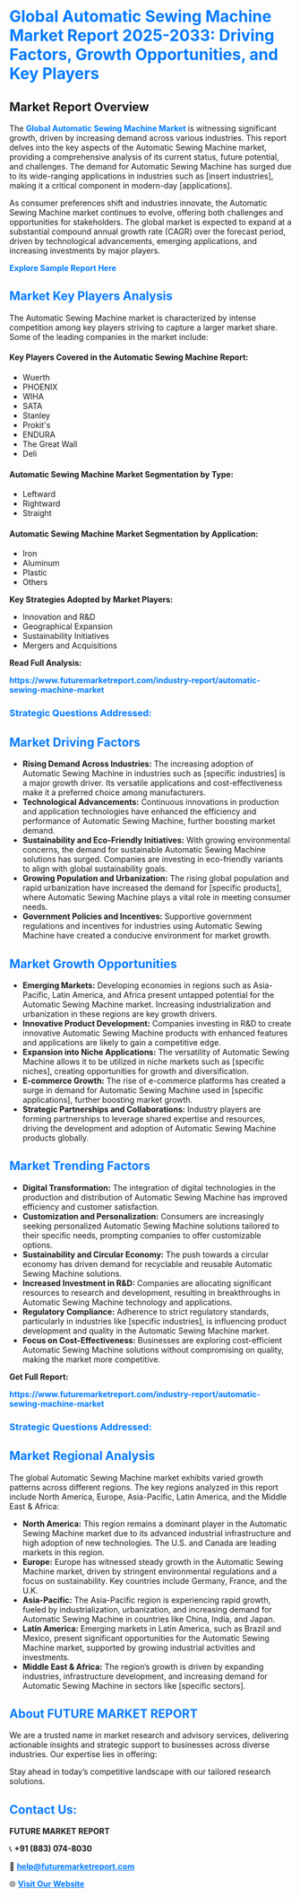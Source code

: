 <h1 style="color: #007BFF;">Global Automatic Sewing Machine Market Report 2025-2033: Driving Factors, Growth Opportunities, and Key Players</h1>

<section id="overview">
<h2>Market Report Overview</h2>
<p>The <a href="https://www.futuremarketreport.com/industry-report/automatic-sewing-machine-market" style="color: #007BFF; text-decoration: none;"><strong>Global Automatic Sewing Machine Market</strong></a> is witnessing significant growth, driven by increasing demand across various industries. This report delves into the key aspects of the Automatic Sewing Machine market, providing a comprehensive analysis of its current status, future potential, and challenges. The demand for Automatic Sewing Machine has surged due to its wide-ranging applications in industries such as [insert industries], making it a critical component in modern-day [applications].</p>
<p>As consumer preferences shift and industries innovate, the Automatic Sewing Machine market continues to evolve, offering both challenges and opportunities for stakeholders. The global market is expected to expand at a substantial compound annual growth rate (CAGR) over the forecast period, driven by technological advancements, emerging applications, and increasing investments by major players.</p>
</section>

<section id="overview">
<p><a href="https://www.futuremarketreport.com/request-sample/reportId=36908" style="color: #007BFF; text-decoration: none;"><strong>Explore Sample Report Here</strong></a></p>
</section>

<section id="key-players">
<h2 style="color: #007BFF;">Market Key Players Analysis</h2>
<p>The Automatic Sewing Machine market is characterized by intense competition among key players striving to capture a larger market share. Some of the leading companies in the market include:</p>
<h4>Key Players Covered in the Automatic Sewing Machine Report:</h4>
<ul><li>Wuerth</li><li>PHOENIX</li><li>WIHA</li><li>SATA</li><li>Stanley</li><li>Prokit&#039;s</li><li>ENDURA</li><li>The Great Wall</li><li>Deli</li></ul>
<h4>Automatic Sewing Machine Market Segmentation by Type:</h4>
<ul><li>Leftward</li><li>Rightward</li><li>Straight</li></ul>

<h4>Automatic Sewing Machine Market Segmentation by Application:</h4>
<ul><li>Iron</li><li>Aluminum</li><li>Plastic</li><li>Others</li></ul>
<p><strong>Key Strategies Adopted by Market Players:</strong></p>
<ul>
<li>Innovation and R&D</li>
<li>Geographical Expansion</li>
<li>Sustainability Initiatives</li>
<li>Mergers and Acquisitions</li>
</ul>
</section>

<section>
<p><strong>Read Full Analysis: </strong></p><a href="https://www.futuremarketreport.com/industry-report/automatic-sewing-machine-market" style="color: #007BFF; text-decoration: none;"><strong>https://www.futuremarketreport.com/industry-report/automatic-sewing-machine-market</strong></a>
<h3 style="color: #007BFF;">Strategic Questions Addressed:</h3>
</section>

<section id="driving-factors">
<h2 style="color: #007BFF;">Market Driving Factors</h2>
<ul>
<li><strong>Rising Demand Across Industries:</strong> The increasing adoption of Automatic Sewing Machine in industries such as [specific industries] is a major growth driver. Its versatile applications and cost-effectiveness make it a preferred choice among manufacturers.</li>
<li><strong>Technological Advancements:</strong> Continuous innovations in production and application technologies have enhanced the efficiency and performance of Automatic Sewing Machine, further boosting market demand.</li>
<li><strong>Sustainability and Eco-Friendly Initiatives:</strong> With growing environmental concerns, the demand for sustainable Automatic Sewing Machine solutions has surged. Companies are investing in eco-friendly variants to align with global sustainability goals.</li>
<li><strong>Growing Population and Urbanization:</strong> The rising global population and rapid urbanization have increased the demand for [specific products], where Automatic Sewing Machine plays a vital role in meeting consumer needs.</li>
<li><strong>Government Policies and Incentives:</strong> Supportive government regulations and incentives for industries using Automatic Sewing Machine have created a conducive environment for market growth.</li>
</ul>
</section>

<section id="growth-opportunities">
<h2 style="color: #007BFF;">Market Growth Opportunities</h2>
<ul>
<li><strong>Emerging Markets:</strong> Developing economies in regions such as Asia-Pacific, Latin America, and Africa present untapped potential for the Automatic Sewing Machine market. Increasing industrialization and urbanization in these regions are key growth drivers.</li>
<li><strong>Innovative Product Development:</strong> Companies investing in R&D to create innovative Automatic Sewing Machine products with enhanced features and applications are likely to gain a competitive edge.</li>
<li><strong>Expansion into Niche Applications:</strong> The versatility of Automatic Sewing Machine allows it to be utilized in niche markets such as [specific niches], creating opportunities for growth and diversification.</li>
<li><strong>E-commerce Growth:</strong> The rise of e-commerce platforms has created a surge in demand for Automatic Sewing Machine used in [specific applications], further boosting market growth.</li>
<li><strong>Strategic Partnerships and Collaborations:</strong> Industry players are forming partnerships to leverage shared expertise and resources, driving the development and adoption of Automatic Sewing Machine products globally.</li>
</ul>
</section>

<section id="trending-factors">
<h2 style="color: #007BFF;">Market Trending Factors</h2>
<ul>
<li><strong>Digital Transformation:</strong> The integration of digital technologies in the production and distribution of Automatic Sewing Machine has improved efficiency and customer satisfaction.</li>
<li><strong>Customization and Personalization:</strong> Consumers are increasingly seeking personalized Automatic Sewing Machine solutions tailored to their specific needs, prompting companies to offer customizable options.</li>
<li><strong>Sustainability and Circular Economy:</strong> The push towards a circular economy has driven demand for recyclable and reusable Automatic Sewing Machine solutions.</li>
<li><strong>Increased Investment in R&D:</strong> Companies are allocating significant resources to research and development, resulting in breakthroughs in Automatic Sewing Machine technology and applications.</li>
<li><strong>Regulatory Compliance:</strong> Adherence to strict regulatory standards, particularly in industries like [specific industries], is influencing product development and quality in the Automatic Sewing Machine market.</li>
<li><strong>Focus on Cost-Effectiveness:</strong> Businesses are exploring cost-efficient Automatic Sewing Machine solutions without compromising on quality, making the market more competitive.</li>
</ul>
</section>

<section>
<p><strong>Get Full Report: </strong></p><a href="https://www.futuremarketreport.com/industry-report/automatic-sewing-machine-market" style="color: #007BFF; text-decoration: none;"><strong>https://www.futuremarketreport.com/industry-report/automatic-sewing-machine-market</strong></a>
<h3 style="color: #007BFF;">Strategic Questions Addressed:</h3>
</section>


<section id="regional-analysis">
<h2 style="color: #007BFF;">Market Regional Analysis</h2>
<p>The global Automatic Sewing Machine market exhibits varied growth patterns across different regions. The key regions analyzed in this report include North America, Europe, Asia-Pacific, Latin America, and the Middle East & Africa:</p>
<ul>
<li><strong>North America:</strong> This region remains a dominant player in the Automatic Sewing Machine market due to its advanced industrial infrastructure and high adoption of new technologies. The U.S. and Canada are leading markets in this region.</li>
<li><strong>Europe:</strong> Europe has witnessed steady growth in the Automatic Sewing Machine market, driven by stringent environmental regulations and a focus on sustainability. Key countries include Germany, France, and the U.K.</li>
<li><strong>Asia-Pacific:</strong> The Asia-Pacific region is experiencing rapid growth, fueled by industrialization, urbanization, and increasing demand for Automatic Sewing Machine in countries like China, India, and Japan.</li>
<li><strong>Latin America:</strong> Emerging markets in Latin America, such as Brazil and Mexico, present significant opportunities for the Automatic Sewing Machine market, supported by growing industrial activities and investments.</li>
<li><strong>Middle East & Africa:</strong> The region’s growth is driven by expanding industries, infrastructure development, and increasing demand for Automatic Sewing Machine in sectors like [specific sectors].</li>
</ul>
</section>

<footer>
<h2 style="color: #007BFF;">About FUTURE MARKET REPORT</h2>
<p>We are a trusted name in market research and advisory services, delivering actionable insights and strategic support to businesses across diverse industries. Our expertise lies in offering:</p>

<p>Stay ahead in today’s competitive landscape with our tailored research solutions.</p>

<h2 style="color: #007BFF;">Contact Us:</h2>
<p><strong>FUTURE MARKET REPORT</strong></p>
<p>📞 <strong>+91 (883) 074-8030</strong></p>
<p>📧 <strong><a href="mailto:help@futuremarketreport.com" style="color: #007BFF;">help@futuremarketreport.com</a></strong></p>
<p>🌐 <strong><a href="https://www.futuremarketreport.com/" style="color: #007BFF;">Visit Our Website</a></strong></p>
</footer>
